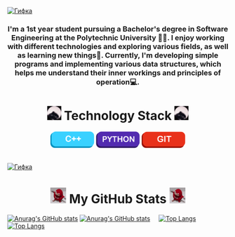 
<a href="javascript:void(0)"> ![Гифка](video_2024-06-08_23-36-04.gif) </a>
<h3 align="center">

I'm a 1st year student pursuing a Bachelor's degree in Software Engineering at the Polytechnic University 👨‍🎓. I enjoy working with different technologies and exploring various fields, as well as learning new things👾. Currently, I'm developing simple programs and implementing various data structures, which helps me understand their inner workings and principles of operation💻.

</h3>

<div align="center">
    <h1><img src="./pedro.gif" alt="Pedro" width="32"> Technology Stack <img src="./pedro.gif" alt="Pedro" width="32"> </h1> 
    <img src="./maket1.png" alt="C++" width="100">
    <img src="./maket2.png" alt="Python" width="100">
    <img src="./maket3.png" alt="Git" width="100">
</div>

<a href="javascript:void(0)"> <br> ![Гифка](gif/test2.gif) </a>

<div align="center">
    <h1><img src="./redMan.gif" alt="Redman" width="36"> My GitHub Stats <img src="./redMan.gif" alt="Redman" width="36"></h1>
</div>

[![Anurag's GitHub stats](https://github-readme-stats.vercel.app/api?username=GosteGrid&show=reviews&show_icons=true&theme=midnight-purple&bg_color=00000000#gh-dark-mode-only)](https://github.com/GosteGrid/github-readme-stats#gh-dark-mode-only)
[![Anurag's GitHub stats](https://github-readme-stats.vercel.app/api?username=GosteGrid&show=reviews&show_icons=true&theme=graywhite&bg_color=00000000#gh-light-mode-only)](https://github.com/GosteGrid/github-readme-stats#gh-light-mode-only)
&nbsp; &nbsp;
[![Top Langs](https://github-readme-stats.vercel.app/api/top-langs/?username=GosteGrid&layout=donut&theme=midnight-purple&bg_color=00000000#gh-dark-mode-only)](https://github.com/GosteGrid/github-readme-stats#gh-dark-mode-only)
[![Top Langs](https://github-readme-stats.vercel.app/api/top-langs/?username=GosteGrid&layout=donut&theme=graywhite&bg_color=00000000#gh-light-mode-only)](https://github.com/GosteGrid/github-readme-stats#gh-light-mode-only)

